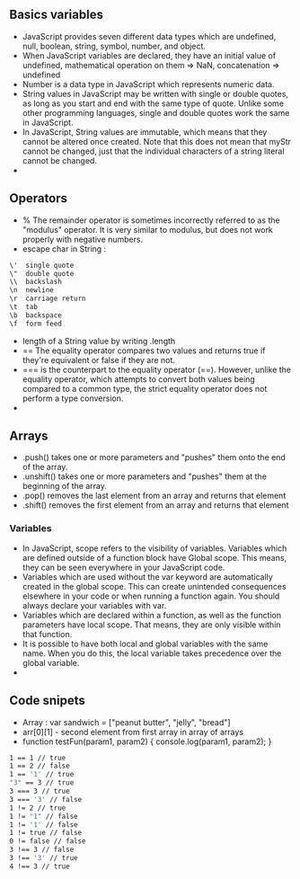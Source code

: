 ## Basics variables
- JavaScript provides seven different data types which are undefined, null, boolean, string, symbol, number, and object.
- When JavaScript variables are declared, they have an initial value of undefined, mathematical operation on them => NaN, concatenation => undefined
- Number is a data type in JavaScript which represents numeric data.
- String values in JavaScript may be written with single or double quotes, as long as you start and end with the same type of quote. Unlike some other programming languages, single and double quotes work the same in JavaScript.
- In JavaScript, String values are immutable, which means that they cannot be altered once created.  Note that this does not mean that myStr cannot be changed, just that the individual characters of a string literal cannot be changed.
-

## Operators
- % The remainder operator is sometimes incorrectly referred to as the "modulus" operator. It is very similar to modulus, but does not work properly with negative numbers.
- escape char in String :
```sh
\'	single quote    
\"	double quote
\\	backslash
\n	newline
\r	carriage return
\t	tab
\b	backspace
\f	form feed
```
- length of a String value by writing .length
- ==  The equality operator compares two values and returns true if they're equivalent or false if they are not.
- === is the counterpart to the equality operator (==). However, unlike the equality operator, which attempts to convert both values being compared to a common type, the strict equality operator does not perform a type conversion.
-


## Arrays
-  .push() takes one or more parameters and "pushes" them onto the end of the array.
-  .unshift() takes one or more parameters and "pushes" them at the beginning of the array.
-  .pop() removes the last element from an array and returns that element
-  .shift() removes the first element from an array and returns that element

### Variables
- In JavaScript, scope refers to the visibility of variables. Variables which are defined outside of a function block have Global scope. This means, they can be seen everywhere in your JavaScript code.
- Variables which are used without the var keyword are automatically created in the global scope. This can create unintended consequences elsewhere in your code or when running a function again. You should always declare your variables with var.
- Variables which are declared within a function, as well as the function parameters have local scope. That means, they are only visible within that function.
- It is possible to have both local and global variables with the same name. When you do this, the local variable takes precedence over the global variable.
-
## Code snipets

- Array : var sandwich = ["peanut butter", "jelly", "bread"]
- arr[0][1] - second element from first array in array of arrays
- function testFun(param1, param2) {
  console.log(param1, param2);
}

```sh
1 == 1 // true
1 == 2 // false
1 == '1' // true
"3" == 3 // true
3 === 3 // true
3 === '3' // false
1 != 2 // true
1 != "1" // false
1 != '1' // false
1 != true // false
0 != false // false
3 !== 3 // false
3 !== '3' // true
4 !== 3 // true
```
